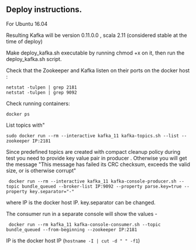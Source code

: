 ## Deploy instructions.

For Ubuntu 16.04 

Resulting Kafka will be version 0.11.0.0 , scala 2.11 (considered stable at the time of deploy)

Make deploy_kafka.sh executable by running chmod +x on it, then run the deploy_kafka.sh script.

Check that the Zookeeper and Kafka listen on their ports on the docker host :
```
netstat -tulpen | grep 2181
netstat -tulpen | grep 9092
```

Check running containers:
```
docker ps
```
List topics with" 
```
sudo docker run --rm --interactive kafka_11 kafka-topics.sh --list --zookeeper IP:2181
```

Since predefined topics are created with compact cleanup policy during test you need to provide key value pair in producer . Otherwise you will get the message "This message has failed its CRC checksum, exceeds the valid size, or is otherwise corrupt"

```
 docker run --rm --interactive kafka_11 kafka-console-producer.sh --topic bundle_queued --broker-list IP:9092 --property parse.key=true --property key.separator="-"
```

where IP is the docker host IP.
key.separator can be changed.  

The consumer run in a separate console will show the values - 

```
 docker run --rm kafka_11 kafka-console-consumer.sh --topic bundle_queued --from-beginning --zookeeper IP:2181
```
IP is the docker host IP (`hostname -I | cut -d " " -f1`)

